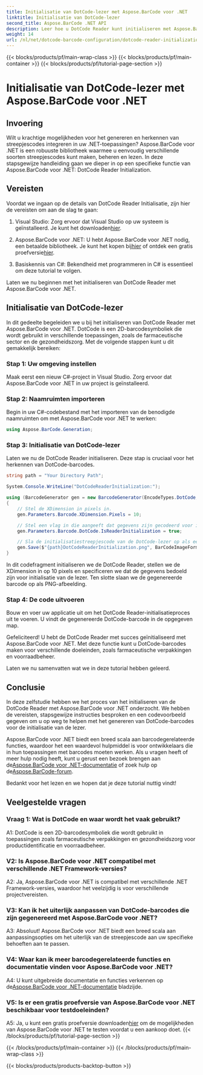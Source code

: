 ```yaml
---
title: Initialisatie van DotCode-lezer met Aspose.BarCode voor .NET
linktitle: Initialisatie van DotCode-lezer
second_title: Aspose.BarCode .NET API
description: Leer hoe u DotCode Reader kunt initialiseren met Aspose.BarCode voor .NET. Maak eenvoudig DotCode-barcodes voor verschillende toepassingen.
weight: 14
url: /nl/net/dotcode-barcode-configuration/dotcode-reader-initialization/
---
```


{{< blocks/products/pf/main-wrap-class >}}
{{< blocks/products/pf/main-container >}}
{{< blocks/products/pf/tutorial-page-section >}}

# Initialisatie van DotCode-lezer met Aspose.BarCode voor .NET

## Invoering

Wilt u krachtige mogelijkheden voor het genereren en herkennen van streepjescodes integreren in uw .NET-toepassingen? Aspose.BarCode voor .NET is een robuuste bibliotheek waarmee u eenvoudig verschillende soorten streepjescodes kunt maken, beheren en lezen. In deze stapsgewijze handleiding gaan we dieper in op een specifieke functie van Aspose.BarCode voor .NET: DotCode Reader Initialization.

## Vereisten

Voordat we ingaan op de details van DotCode Reader Initialisatie, zijn hier de vereisten om aan de slag te gaan:

1.  Visual Studio: Zorg ervoor dat Visual Studio op uw systeem is geïnstalleerd. Je kunt het downloaden[hier](https://visualstudio.microsoft.com/).

2.  Aspose.BarCode voor .NET: U hebt Aspose.BarCode voor .NET nodig, een betaalde bibliotheek. Je kunt het kopen bij[hier](https://purchase.aspose.com/buy) of ontdek een gratis proefversie[hier](https://releases.aspose.com/).

3. Basiskennis van C#: Bekendheid met programmeren in C# is essentieel om deze tutorial te volgen.

Laten we nu beginnen met het initialiseren van DotCode Reader met Aspose.BarCode voor .NET.

## Initialisatie van DotCode-lezer

In dit gedeelte begeleiden we u bij het initialiseren van DotCode Reader met Aspose.BarCode voor .NET. DotCode is een 2D-barcodesymboliek die wordt gebruikt in verschillende toepassingen, zoals de farmaceutische sector en de gezondheidszorg. Met de volgende stappen kunt u dit gemakkelijk bereiken:

### Stap 1: Uw omgeving instellen

Maak eerst een nieuw C#-project in Visual Studio. Zorg ervoor dat Aspose.BarCode voor .NET in uw project is geïnstalleerd.

### Stap 2: Naamruimten importeren

Begin in uw C#-codebestand met het importeren van de benodigde naamruimten om met Aspose.BarCode voor .NET te werken:

```csharp
using Aspose.BarCode.Generation;
```

### Stap 3: Initialisatie van DotCode-lezer

Laten we nu de DotCode Reader initialiseren. Deze stap is cruciaal voor het herkennen van DotCode-barcodes.

```csharp
string path = "Your Directory Path";

System.Console.WriteLine("DotCodeReaderInitialization:");

using (BarcodeGenerator gen = new BarcodeGenerator(EncodeTypes.DotCode, "Aspose"))
{
    // Stel de XDimension in pixels in.
    gen.Parameters.Barcode.XDimension.Pixels = 10;

    // Stel een vlag in die aangeeft dat gegevens zijn gecodeerd voor initialisatie van de lezer.
    gen.Parameters.Barcode.DotCode.IsReaderInitialization = true;

    // Sla de initialisatiestreepjescode van de DotCode-lezer op als een PNG-afbeelding.
    gen.Save($"{path}DotCodeReaderInitialization.png", BarCodeImageFormat.Png);
}
```

In dit codefragment initialiseren we de DotCode Reader, stellen we de XDimension in op 10 pixels en specificeren we dat de gegevens bedoeld zijn voor initialisatie van de lezer. Ten slotte slaan we de gegenereerde barcode op als PNG-afbeelding.

### Stap 4: De code uitvoeren

Bouw en voer uw applicatie uit om het DotCode Reader-initialisatieproces uit te voeren. U vindt de gegenereerde DotCode-barcode in de opgegeven map.

Gefeliciteerd! U hebt de DotCode Reader met succes geïnitialiseerd met Aspose.BarCode voor .NET. Met deze functie kunt u DotCode-barcodes maken voor verschillende doeleinden, zoals farmaceutische verpakkingen en voorraadbeheer.

Laten we nu samenvatten wat we in deze tutorial hebben geleerd.

## Conclusie

In deze zelfstudie hebben we het proces van het initialiseren van de DotCode Reader met Aspose.BarCode voor .NET onderzocht. We hebben de vereisten, stapsgewijze instructies besproken en een codevoorbeeld gegeven om u op weg te helpen met het genereren van DotCode-barcodes voor de initialisatie van de lezer.

Aspose.BarCode voor .NET biedt een breed scala aan barcodegerelateerde functies, waardoor het een waardevol hulpmiddel is voor ontwikkelaars die in hun toepassingen met barcodes moeten werken. Als u vragen heeft of meer hulp nodig heeft, kunt u gerust een bezoek brengen aan de[Aspose.BarCode voor .NET-documentatie](https://reference.aspose.com/barcode/net/) of zoek hulp op de[Aspose.BarCode-forum](https://forum.aspose.com/c/barcode/13).

Bedankt voor het lezen en we hopen dat je deze tutorial nuttig vindt!

## Veelgestelde vragen

### Vraag 1: Wat is DotCode en waar wordt het vaak gebruikt?

A1: DotCode is een 2D-barcodesymboliek die wordt gebruikt in toepassingen zoals farmaceutische verpakkingen en gezondheidszorg voor productidentificatie en voorraadbeheer.

### V2: Is Aspose.BarCode voor .NET compatibel met verschillende .NET Framework-versies?

A2: Ja, Aspose.BarCode voor .NET is compatibel met verschillende .NET Framework-versies, waardoor het veelzijdig is voor verschillende projectvereisten.

### V3: Kan ik het uiterlijk aanpassen van DotCode-barcodes die zijn gegenereerd met Aspose.BarCode voor .NET?

A3: Absoluut! Aspose.BarCode voor .NET biedt een breed scala aan aanpassingsopties om het uiterlijk van de streepjescode aan uw specifieke behoeften aan te passen.

### V4: Waar kan ik meer barcodegerelateerde functies en documentatie vinden voor Aspose.BarCode voor .NET?

 A4: U kunt uitgebreide documentatie en functies verkennen op de[Aspose.BarCode voor .NET-documentatie](https://reference.aspose.com/barcode/net/) bladzijde.

### V5: Is er een gratis proefversie van Aspose.BarCode voor .NET beschikbaar voor testdoeleinden?

 A5: Ja, u kunt een gratis proefversie downloaden[hier](https://releases.aspose.com/) om de mogelijkheden van Aspose.BarCode voor .NET te testen voordat u een aankoop doet.
{{< /blocks/products/pf/tutorial-page-section >}}

{{< /blocks/products/pf/main-container >}}
{{< /blocks/products/pf/main-wrap-class >}}

{{< blocks/products/products-backtop-button >}}
